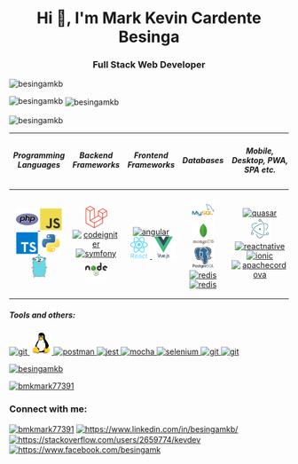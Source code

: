 <h1 align="center">Hi 👋, I'm Mark Kevin Cardente Besinga</h1>
<h3 align="center">Full Stack Web Developer</h3>
<p align="left">
  <img
    src="https://komarev.com/ghpvc/?username=besingamkb&label=Profile%20views&color=0e75b6&style=flat"
    alt="besingamkb"
  />
</p>
<p>
  <img
    align="left"
    src="https://github-readme-stats.vercel.app/api/top-langs?username=besingamkb&show_icons=true&locale=en&layout=compact"
    alt="besingamkb"
  />
</p>
<p>
  &nbsp;<img
    align="center"
    src="https://github-readme-stats.vercel.app/api?username=besingamkb&show_icons=true&locale=en"
    alt="besingamkb"
  />
</p>
<p>
  <img
    align="center"
    src="https://github-readme-streak-stats.herokuapp.com/?user=besingamkb&"
    alt="besingamkb"
  />
</p>

<table align="center">
  <thead>
    <tr align="center" width="100%">
      <th align="center" width="20%">
        <h5 align="center">Programming Languages</h5>
      </th>
      <th align="center" width="20%">
        <h5 align="center">Backend Frameworks</h5>
      </th>
      <th align="center" width="20%">
        <h5 align="center">Frontend Frameworks</h5>
      </th>
      <th align="center" width="20%">
        <h5 align="center">Databases</h5>
      </th>
      <th align="center" width="20%">
        <h5 align="center">Mobile, Desktop, PWA, SPA etc.</h5>
      </th>
    </tr>
  </thead>
  <tr align="center" width="100%">
    <td align="center" width="20%">
      <p align="center">
        <!-- php -->
        <a href="https://www.php.net" target="_blank" rel="noreferrer">
          <img
            src="https://raw.githubusercontent.com/devicons/devicon/master/icons/php/php-original.svg"
            alt="php"
            width="40"
            height="40"
          />
        </a>
        <!-- Javascript -->
        <a
          href="https://developer.mozilla.org/en-US/docs/Web/JavaScript"
          target="_blank"
          rel="noreferrer"
        >
          <img
            src="https://raw.githubusercontent.com/devicons/devicon/master/icons/javascript/javascript-original.svg"
            alt="javascript"
            width="40"
            height="40"
          />
        </a>
        <!-- typescript -->
        <a
          href="https://www.typescriptlang.org/"
          target="_blank"
          rel="noreferrer"
        >
          <img
            src="https://raw.githubusercontent.com/devicons/devicon/master/icons/typescript/typescript-original.svg"
            alt="typescript"
            width="40"
            height="40"
          />
        </a>
        <!-- python -->
        <a href="https://www.python.org" target="_blank" rel="noreferrer">
          <img
            src="https://raw.githubusercontent.com/devicons/devicon/master/icons/python/python-original.svg"
            alt="python"
            width="40"
            height="40"
          />
        </a>
        <!-- golang -->
        <a href="https://golang.org" target="_blank" rel="noreferrer">
          <img
            src="https://raw.githubusercontent.com/devicons/devicon/master/icons/go/go-original.svg"
            alt="go"
            width="40"
            height="40"
          />
        </a>
      </p>
    </td>
    <td align="center" width="20%">
      <p align="center">
        <!-- laravel -->
        <a href="https://laravel.com/" target="_blank" rel="noreferrer">
          <img
            src="https://raw.githubusercontent.com/devicons/devicon/master/icons/laravel/laravel-original.svg"
            alt="laravel"
            width="40"
            height="40"
          />
        </a>
        <!-- codeigniter -->
        <a href="https://codeigniter.com" target="_blank" rel="noreferrer">
          <img
            src="https://cdn.worldvectorlogo.com/logos/codeigniter.svg"
            alt="codeigniter"
            width="40"
            height="40"
          />
        </a>
        <!-- symfony -->
        <a href="https://symfony.com" target="_blank" rel="noreferrer">
          <img
            src="https://symfony.com/logos/symfony_black_03.svg"
            alt="symfony"
            width="40"
            height="40"
          />
        </a>
        <!-- nodejs -->
        <a href="https://nodejs.org" target="_blank" rel="noreferrer">
          <img
            src="https://raw.githubusercontent.com/devicons/devicon/master/icons/nodejs/nodejs-original-wordmark.svg"
            alt="nodejs"
            width="40"
            height="40"
          />
        </a>
      </p>
    </td>
    <td align="center" width="20%">
      <p align="center">
        <!-- angular -->
        <a href="https://angular.io" target="_blank" rel="noreferrer">
          <img
            src="https://angular.io/assets/images/logos/angular/angular.svg"
            alt="angular"
            width="40"
            height="40"
          />
        </a>
        <!-- react -->
        <a href="https://reactjs.org/" target="_blank" rel="noreferrer">
          <img
            src="https://raw.githubusercontent.com/devicons/devicon/master/icons/react/react-original-wordmark.svg"
            alt="react"
            width="40"
            height="40"
          />
        </a>
        <!-- vue -->
        <a href="https://vuejs.org/" target="_blank" rel="noreferrer">
          <img
            src="https://raw.githubusercontent.com/devicons/devicon/master/icons/vuejs/vuejs-original-wordmark.svg"
            alt="vuejs"
            width="40"
            height="40"
          />
        </a>
      </p>
    </td>
    <td align="center" width="20%">
      <p align="center">
        <!-- mysql -->
        <a href="https://www.mysql.com/" target="_blank" rel="noreferrer">
          <img
            src="https://raw.githubusercontent.com/devicons/devicon/master/icons/mysql/mysql-original-wordmark.svg"
            alt="mysql"
            width="40"
            height="40"
          />
        </a>
        <!-- mongodb -->
        <a href="https://www.mongodb.com/" target="_blank" rel="noreferrer">
          <img
            src="https://raw.githubusercontent.com/devicons/devicon/master/icons/mongodb/mongodb-original-wordmark.svg"
            alt="mongodb"
            width="40"
            height="40"
          />
        </a>
        <!-- postgresql -->
        <a href="https://www.postgresql.org" target="_blank" rel="noreferrer">
          <img
            src="https://raw.githubusercontent.com/devicons/devicon/master/icons/postgresql/postgresql-original-wordmark.svg"
            alt="postgresql"
            width="40"
            height="40"
          />
        </a>
        <!-- sqlite -->
        <a
          href="https://www.sqlite.org/index.html"
          target="_blank"
          rel="noreferrer"
        >
          <img
            src="https://cdn.jsdelivr.net/gh/devicons/devicon@latest/icons/sqlite/sqlite-original.svg"
            alt="redis"
            width="40"
            height="40"
          />
        </a>
        <!-- redis -->
        <a href="https://redis.io/" target="_blank" rel="noreferrer">
          <img
            src="https://cdn.jsdelivr.net/gh/devicons/devicon@latest/icons/redis/redis-original-wordmark.svg"
            alt="redis"
            width="40"
            height="40"
          />
        </a>
      </p>
    </td>
    <td align="center" width="20%">
      <p align="center">
        <!-- quassar -->
        <a href="https://quasar.dev/" target="_blank" rel="noreferrer">
          <img
            src="https://cdn.quasar.dev/logo/svg/quasar-logo.svg"
            alt="quasar"
            width="40"
            height="40"
          />
        </a>
        <!-- electron -->
        <a href="https://www.electronjs.org" target="_blank" rel="noreferrer">
          <img
            src="https://raw.githubusercontent.com/devicons/devicon/master/icons/electron/electron-original.svg"
            alt="electron"
            width="40"
            height="40"
          />
        </a>
        <!-- reactnative -->
        <a href="https://reactnative.dev/" target="_blank" rel="noreferrer">
          <img
            src="https://reactnative.dev/img/header_logo.svg"
            alt="reactnative"
            width="40"
            height="40"
          />
        </a>
        <!-- ionic -->
        <a href="https://ionicframework.com" target="_blank" rel="noreferrer">
          <img
            src="https://upload.wikimedia.org/wikipedia/commons/d/d1/Ionic_Logo.svg"
            alt="ionic"
            width="40"
            height="40"
          />
        </a>
        <!-- cordova -->
        <a href="https://cordova.apache.org/" target="_blank" rel="noreferrer">
          <img
            src="https://www.vectorlogo.zone/logos/apache_cordova/apache_cordova-icon.svg"
            alt="apachecordova"
            width="40"
            height="40"
          />
        </a>
      </p>
    </td>
  </tr>
</table>

<h5 align="left">Tools and others:</h5>
<p align="left">
  <!-- git -->
  <a href="https://git-scm.com/" target="_blank" rel="noreferrer">
    <img
      src="https://www.vectorlogo.zone/logos/git-scm/git-scm-icon.svg"
      alt="git"
      width="40"
      height="40"
    />
  </a>
  <!-- linux -->
  <a href="https://www.linux.org/" target="_blank" rel="noreferrer">
    <img
      src="https://raw.githubusercontent.com/devicons/devicon/master/icons/linux/linux-original.svg"
      alt="linux"
      width="40"
      height="40"
    />
  </a>
  <!-- postman -->
  <a href="https://postman.com" target="_blank" rel="noreferrer">
    <img
      src="https://www.vectorlogo.zone/logos/getpostman/getpostman-icon.svg"
      alt="postman"
      width="40"
      height="40"
    />
  </a>
  <!-- jest -->
  <a href="https://jestjs.io" target="_blank" rel="noreferrer">
    <img
      src="https://www.vectorlogo.zone/logos/jestjsio/jestjsio-icon.svg"
      alt="jest"
      width="40"
      height="40"
    />
  </a>
  <!-- mocha -->
  <a href="https://mochajs.org" target="_blank" rel="noreferrer">
    <img
      src="https://www.vectorlogo.zone/logos/mochajs/mochajs-icon.svg"
      alt="mocha"
      width="40"
      height="40"
    />
  </a>
  <!-- selenium -->
  <a href="https://www.selenium.dev" target="_blank" rel="noreferrer">
    <img
      src="https://raw.githubusercontent.com/detain/svg-logos/780f25886640cef088af994181646db2f6b1a3f8/svg/selenium-logo.svg"
      alt="selenium"
      width="40"
      height="40"
    />
  </a>
  <!-- jetbrains -->
  <a href="https://www.jetbrains.com/" target="_blank" rel="noreferrer">
    <img
      src="https://cdn.jsdelivr.net/gh/devicons/devicon@latest/icons/jetbrains/jetbrains-original.svg"
      alt="git"
      width="40"
      height="40"
    />
  </a>
  <!-- vscode -->
  <a href="https://code.visualstudio.com/" target="_blank" rel="noreferrer">
    <img
      src="https://cdn.jsdelivr.net/gh/devicons/devicon@latest/icons/vscode/vscode-original.svg"
      alt="git"
      width="40"
      height="40"
    />
  </a>
</p>
<p align="left">
  <a href="https://github.com/ryo-ma/github-profile-trophy"
    ><img
      src="https://github-profile-trophy.vercel.app/?username=besingamkb"
      alt="besingamkb"
  /></a>
</p>
<p align="left">
  <a href="https://twitter.com/bmkmark77391" target="blank"
    ><img
      src="https://img.shields.io/twitter/follow/bmkmark77391?logo=twitter&style=for-the-badge"
      alt="bmkmark77391"
  /></a>
</p>
<h3 align="left">Connect with me:</h3>
<p align="left">
  <a href="https://twitter.com/bmkmark77391" target="blank"
    ><img
      align="center"
      src="https://raw.githubusercontent.com/rahuldkjain/github-profile-readme-generator/master/src/images/icons/Social/twitter.svg"
      alt="bmkmark77391"
      height="30"
      width="40"
  /></a>
  <a
    href="https://linkedin.com/in/https://www.linkedin.com/in/besingamkb/"
    target="blank"
    ><img
      align="center"
      src="https://raw.githubusercontent.com/rahuldkjain/github-profile-readme-generator/master/src/images/icons/Social/linked-in-alt.svg"
      alt="https://www.linkedin.com/in/besingamkb/"
      height="30"
      width="40"
  /></a>
  <a
    href="https://stackoverflow.com/users/https://stackoverflow.com/users/2659774/kevdev"
    target="blank"
    ><img
      align="center"
      src="https://raw.githubusercontent.com/rahuldkjain/github-profile-readme-generator/master/src/images/icons/Social/stack-overflow.svg"
      alt="https://stackoverflow.com/users/2659774/kevdev"
      height="30"
      width="40"
  /></a>
  <a href="https://fb.com/https://www.facebook.com/besingamk" target="blank"
    ><img
      align="center"
      src="https://raw.githubusercontent.com/rahuldkjain/github-profile-readme-generator/master/src/images/icons/Social/facebook.svg"
      alt="https://www.facebook.com/besingamk"
      height="30"
      width="40"
  /></a>
</p>
